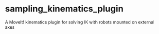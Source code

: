 # sampling_kinematics_plugin
A MoveIt! kinematics plugin for solving IK with robots mounted on external axes
